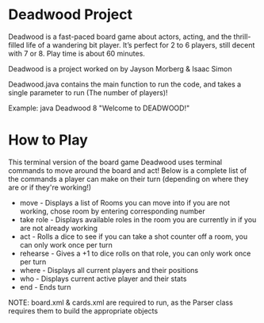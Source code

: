 # Deadwood Project

Deadwood is a fast-paced board game about actors, acting, and
the thrill-filled life of a wandering bit player. It’s perfect for 2 to
6 players, still decent with 7 or 8. Play time is about 60 minutes.

Deadwood is a project worked on by Jayson Morberg & Isaac Simon

Deadwood.java contains the main function to run the code, and takes a single 
parameter to run (The number of players)!

Example: 
java Deadwood 8
"Welcome to DEADWOOD!"

# How to Play

This terminal version of the board game Deadwood uses terminal commands to move
around the board and act! Below is a complete list of the commands a player can 
make on their turn (depending on where they are or if they're working!)

* move - Displays a list of Rooms you can move into if you are not working, chose room by entering corresponding number
* take role - Displays available roles in the room you are currently in if you are not already working
* act - Rolls a dice to see if you can take a shot counter off a room, you can only work once per turn
* rehearse - Gives a +1 to dice rolls on that role, you can only work once per turn
* where - Displays all current players and their positions
* who - Displays current active player and their stats
* end - Ends turn 

NOTE: board.xml & cards.xml are required to run, as the Parser class requires
them to build the appropriate objects
